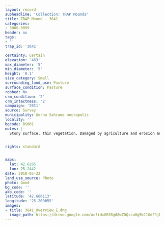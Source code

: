 ```yaml
---
layout: record
subheadline: 'Collection: TRAP Mounds'
title: TRAP Mound - 3641
categories:
- 3000-3999
header: no
tags:
- ''
trap_id: '3641'

certainty: Certain
elevation: '463'
max_diameter: '5'
min_diameter: '5'
height: '0.1'
size_category: Small
surrounding_land_use: Pasture
surface_condition: Pasture
robbed: No
crm_condition: '2'
crm_intactness: '2'
campaign: '2011'
source: Survey
municipality: Gorno Sahrane necropolis
locality: ''
bgcode: DS001
notes: |-
  Stony surface, thin vegetation. Damaged by agriculture and erosion no visible robbers trenches.


rights: standard


maps:
  lat: 42.6285
  lon: 25.2442
date: 2018-05-22
land_use_source: Photo
photo: Good
bg_code: ''
akb_code: ''
latitude: '42.666113'
longitude: '25.209055'
images:
- title: 3641_Overview_E.dng
  image_path: https://drive.google.com/uc?id=0B3Rg88wZDQscaHg5bC1GdFJjUjg
---
```

